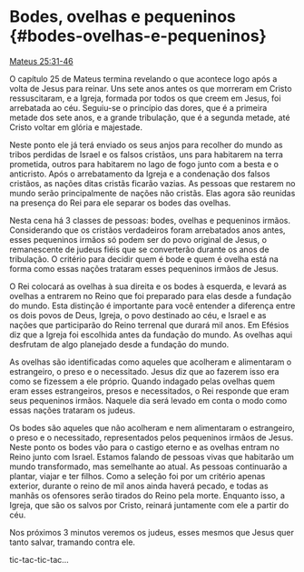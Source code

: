 # Bodes, ovelhas e pequeninos {#bodes-ovelhas-e-pequeninos}

[Mateus 25:31-46](http://bibliaonline.com.br/acf/mt/25/31-46)

O capítulo 25 de Mateus termina revelando o que acontece logo após a volta de Jesus para reinar. Uns sete anos antes os que morreram em Cristo ressuscitaram, e a Igreja, formada por todos os que creem em Jesus, foi arrebatada ao céu. Seguiu-se o princípio das dores, que é a primeira metade dos sete anos, e a grande tribulação, que é a segunda metade, até Cristo voltar em glória e majestade.

Neste ponto ele já terá enviado os seus anjos para recolher do mundo as tribos perdidas de Israel e os falsos cristãos, uns para habitarem na terra prometida, outros para habitarem no lago de fogo junto com a besta e o anticristo. Após o arrebatamento da Igreja e a condenação dos falsos cristãos, as nações ditas cristãs ficarão vazias. As pessoas que restarem no mundo serão principalmente de nações não cristãs. Elas agora são reunidas na presença do Rei para ele separar os bodes das ovelhas.

Nesta cena há 3 classes de pessoas: bodes, ovelhas e pequeninos irmãos. Considerando que os cristãos verdadeiros foram arrebatados anos antes, esses pequeninos irmãos só podem ser do povo original de Jesus, o remanescente de judeus fiéis que se converterão durante os anos de tribulação. O critério para decidir quem é bode e quem é ovelha está na forma como essas nações trataram esses pequeninos irmãos de Jesus.

O Rei colocará as ovelhas à sua direita e os bodes à esquerda, e levará as ovelhas a entrarem no Reino que foi preparado para elas desde a fundação do mundo. Esta distinção é importante para você entender a diferença entre os dois povos de Deus, Igreja, o povo destinado ao céu, e Israel e as nações que participarão do Reino terrenal que durará mil anos. Em Efésios diz que a Igreja foi escolhida antes da fundação do mundo. As ovelhas aqui desfrutam de algo planejado desde a fundação do mundo.

As ovelhas são identificadas como aqueles que acolheram e alimentaram o estrangeiro, o preso e o necessitado. Jesus diz que ao fazerem isso era como se fizessem a ele próprio. Quando indagado pelas ovelhas quem eram esses estrangeiros, presos e necessitados, o Rei responde que eram seus pequeninos irmãos. Naquele dia será levado em conta o modo como essas nações trataram os judeus.

Os bodes são aqueles que não acolheram e nem alimentaram o estrangeiro, o preso e o necessitado, representados pelos pequeninos irmãos de Jesus. Neste ponto os bodes vão para o castigo eterno e as ovelhas entram no Reino junto com Israel. Estamos falando de pessoas vivas que habitarão um mundo transformado, mas semelhante ao atual. As pessoas continuarão a plantar, viajar e ter filhos. Como a seleção foi por um critério apenas exterior, durante o reino de mil anos ainda haverá pecado, e todas as manhãs os ofensores serão tirados do Reino pela morte. Enquanto isso, a Igreja, que são os salvos por Cristo, reinará juntamente com ele a partir do céu.

Nos próximos 3 minutos veremos os judeus, esses mesmos que Jesus quer tanto salvar, tramando contra ele.

tic-tac-tic-tac...